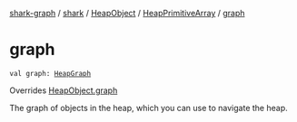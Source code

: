 [shark-graph](../../../index.md) / [shark](../../index.md) / [HeapObject](../index.md) / [HeapPrimitiveArray](index.md) / [graph](./graph.md)

# graph

`val graph: `[`HeapGraph`](../../-heap-graph/index.md)

Overrides [HeapObject.graph](../graph.md)

The graph of objects in the heap, which you can use to navigate the heap.

